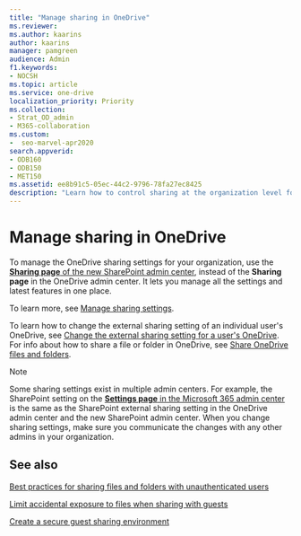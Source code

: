 ```yaml
---
title: "Manage sharing in OneDrive"
ms.reviewer: 
ms.author: kaarins
author: kaarins
manager: pamgreen
audience: Admin
f1.keywords:
- NOCSH
ms.topic: article
ms.service: one-drive
localization_priority: Priority
ms.collection: 
- Strat_OD_admin
- M365-collaboration
ms.custom:
-  seo-marvel-apr2020
search.appverid:
- ODB160
- ODB150
- MET150
ms.assetid: ee8b91c5-05ec-44c2-9796-78fa27ec8425
description: "Learn how to control sharing at the organization level for OneDrive."
---
```


# Manage sharing in OneDrive

To manage the OneDrive sharing settings for your organization, use the [**Sharing page** of the new SharePoint admin center](https://admin.microsoft.com/sharepoint?page=sharing&modern=true), instead of the **Sharing page** in the OneDrive admin center. It lets you manage all the settings and latest features in one place.

To learn more, see [Manage sharing settings](https://docs.microsoft.com/sharepoint/turn-external-sharing-on-or-off).

To learn how to change the external sharing setting of an individual user's OneDrive, see [Change the external sharing setting for a user's OneDrive](user-external-sharing-settings.md). For info about how to share a file or folder in OneDrive, see [Share OneDrive files and folders](https://support.office.com/article/9fcc2f7d-de0c-4cec-93b0-a82024800c07#BKMK_BusinessTab).

> [!NOTE]
> Some sharing settings exist in multiple admin centers. For example, the SharePoint setting on the [**Settings page** in the Microsoft 365 admin center](https://admin.microsoft.com/AdminPortal/Home#/SettingsMultiPivot) is the same as the SharePoint external sharing setting in the OneDrive admin center and the new SharePoint admin center. When you change sharing settings, make sure you communicate the changes with any other admins in your organization. 

## See also

[Best practices for sharing files and folders with unauthenticated users](https://docs.microsoft.com/Office365/Enterprise/best-practices-anonymous-sharing)

[Limit accidental exposure to files when sharing with guests](https://docs.microsoft.com/Office365/Enterprise/sharing-limit-accidental-exposure)

[Create a secure guest sharing environment](https://docs.microsoft.com/Office365/Enterprise/create-a-secure-guest-sharing-environment)
